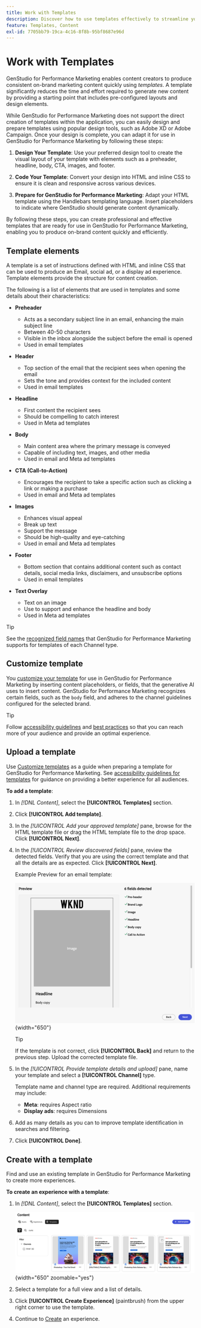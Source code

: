 ```yaml
---
title: Work with Templates
description: Discover how to use templates effectively to streamline your creative process in Adobe GenStudio for Performance Marketing.
feature: Templates, Content
exl-id: 7705bb79-19ca-4c16-8f8b-95bf8687e96d
---
```

# Work with Templates

GenStudio for Performance Marketing enables content creators to produce consistent on-brand marketing content quickly using _templates_. A template significantly reduces the time and effort required to generate new content by providing a starting point that includes pre-configured layouts and design elements.

While GenStudio for Performance Marketing does not support the direct creation of templates within the application, you can easily design and prepare templates using popular design tools, such as Adobe XD or Adobe Campaign. Once your design is complete, you can adapt it for use in GenStudio for Performance Marketing by following these steps:

1. **Design Your Template**: Use your preferred design tool to create the visual layout of your template with elements such as a preheader, headline, body, CTA, images, and footer.

2. **Code Your Template**: Convert your design into HTML and inline CSS to ensure it is clean and responsive across various devices.

3. **Prepare for GenStudio for Performance Marketing**: Adapt your HTML template using the Handlebars templating language. Insert placeholders to indicate where GenStudio should generate content dynamically.

By following these steps, you can create professional and effective templates that are ready for use in GenStudio for Performance Marketing, enabling you to produce on-brand content quickly and efficiently.

## Template elements

A template is a set of instructions defined with HTML and inline CSS that can be used to produce an Email, social ad, or a display ad experience. Template elements provide the structure for content creation.

The following is a list of elements that are used in templates and some details about their characteristics:

- **Preheader**

  - Acts as a secondary subject line in an email, enhancing the main subject line
  - Between 40-50 characters
  - Visible in the inbox alongside the subject before the email is opened
  - Used in email templates

- **Header**

  - Top section of the email that the recipient sees when opening the email
  - Sets the tone and provides context for the included content
  - Used in email templates

- **Headline**

  - First content the recipient sees
  - Should be compelling to catch interest
  - Used in Meta ad templates

- **Body**

  - Main content area where the primary message is conveyed
  - Capable of including text, images, and other media
  - Used in email and Meta ad templates

- **CTA (Call-to-Action)**

  - Encourages the recipient to take a specific action such as clicking a link or making a purchase
  - Used in email and Meta ad templates

- **Images**

  - Enhances visual appeal
  - Break up text
  - Support the message
  - Should be high-quality and eye-catching
  - Used in email and Meta ad templates

- **Footer**

  - Bottom section that contains additional content such as contact details, social media links, disclaimers, and unsubscribe options
  - Used in email templates

- **Text Overlay**

  - Text on an image
  - Use to support and enhance the headline and body
  - Used in Meta ad templates

>[!TIP]
>
>See the [recognized field names](customize-template.md#recognized-field-names) that GenStudio for Performance Marketing supports for templates of each Channel type.

## Customize template

You [customize your template](customize-template.md) for use in GenStudio for Performance Marketing by inserting content placeholders, or fields, that the generative AI uses to insert content. GenStudio for Performance Marketing recognizes certain fields, such as the `body` field, and adheres to the channel guidelines configured for the selected brand.

>[!TIP]
>
>Follow [accessibility guidelines](accessibility-for-templates.md) and [best practices](/help/user-guide/content/best-practices-for-templates.md) so that you can reach more of your audience and provide an optimal experience.

## Upload a template

Use [Customize templates](customize-template.md) as a guide when preparing a template for GenStudio for Performance Marketing. See [accessibility guidelines for templates](accessibility-for-templates.md) for guidance on providing a better experience for all audiences.

**To add a template**:

1. In _[!DNL Content]_, select the **[!UICONTROL Templates]** section.

1. Click **[!UICONTROL Add template]**.

1. In the _[!UICONTROL Add your approved template]_ pane, browse for the HTML template file or drag the HTML template file to the drop space. Click **[!UICONTROL Next]**.

1. In the _[!UICONTROL Review discovered fields]_ pane, review the detected fields. Verify that you are using the correct template and that all the details are as expected. Click **[!UICONTROL Next]**.

   Example Preview for an email template:

   ![Preview fields detected](/help/assets/template-detected-fields.png){width="650"}

   >[!TIP]
   >
   >If the template is not correct, click **[!UICONTROL Back]** and return to the previous step. Upload the corrected template file.

1. In the _[!UICONTROL Provide template details and upload]_ pane, name your template and select a **[!UICONTROL Channel]** type.

   Template name and channel type are required. Additional requirements may include:

   - **Meta**: requires Aspect ratio
   - **Display ads**: requires Dimensions

1. Add as many details as you can to improve template identification in searches and filtering.

1. Click **[!UICONTROL Done]**.

## Create with a template

Find and use an existing template in GenStudio for Performance Marketing to create more experiences.

**To create an experience with a template**:

1. In _[!DNL Content]_, select the **[!UICONTROL Templates]** section.

   ![Content template list](/help/assets/content-templates.png){width="650" zoomable="yes"}

1. Select a template for a full view and a list of details.

1. Click **[!UICONTROL Create Experience]** (paintbrush) from the upper right corner to use the template.

1. Continue to [Create](/help/user-guide/create/overview.md) an experience.

